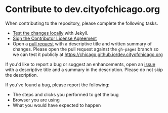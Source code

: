 # Contribute to dev.cityofchicago.org

When contributing to the repository, please complete the following tasks.

  * [Test the changes locally](../README.md#local-testing) with Jekyll.
  * [Sign the Contributor License Agreement](https://www.clahub.com/agreements/Chicago/dev.cityofchicago.org)
  * Open a [pull request](../../pulls) with a descriptive title and written summary of changes. Please open the pull request against the `gh-pages` branch so we can test it publicly at https://chicago.github.io/dev.cityofchicago.org

If you'd like to report a bug or suggest an enhancements, open an [issue](../../issues) with a descriptive title and a summary in the description. Please do not skip the description.

If you've found a bug, please report the following:
  
  * The steps and clicks you performed to get the bug
  * Browser you are using
  * What you would have expected to happen